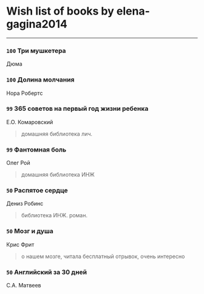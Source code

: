 # Wish list of books by elena-gagina2014
---

### `100` Три мушкетера
Дюма

### `100` Долина молчания
Нора Робертс

### `99` 365 советов на первый год жизни ребенка
Е.О. Комаровский
> домашняя библиотека лич.

### `99` Фантомная боль
Олег Рой
> домашняя библиотека ИНЖ

### `50` Распятое сердце
Дениз Робинс
> библиотека ИНЖ. роман.

### `50` Мозг и душа
Крис Фрит
> о нашем мозге, читала бесплатный отрывок, очень интересно

### `50` Английский за 30 дней
С.А. Матвеев

